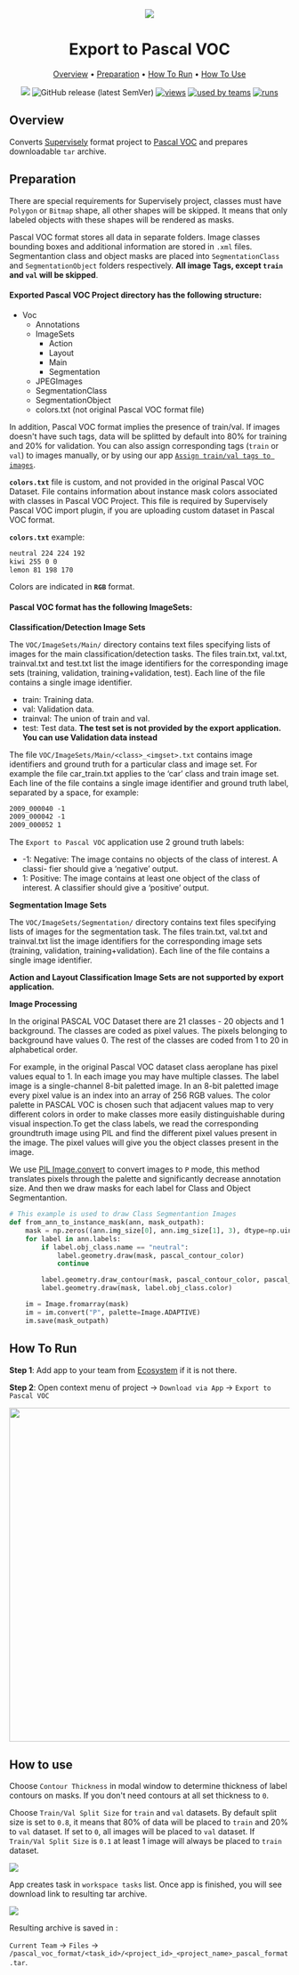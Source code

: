 <div align="center" markdown>
<img src="https://i.imgur.com/p55MHAc.png"/>

# Export to Pascal VOC

<p align="center">
  <a href="#Overview">Overview</a> •
  <a href="#Preparation">Preparation</a> •
  <a href="#How-To-Run">How To Run</a> •
  <a href="#How-To-Use">How To Use</a>
</p>

[![](https://img.shields.io/badge/slack-chat-green.svg?logo=slack)](https://supervise.ly/slack)
![GitHub release (latest SemVer)](https://img.shields.io/github/v/release/supervisely-ecosystem/export-to-pascal-voc)
[![views](https://app.supervise.ly/public/api/v3/ecosystem.counters?repo=supervisely-ecosystem/export-to-pascal-voc&counter=views&label=views)](https://supervise.ly)
[![used by teams](https://app.supervise.ly/public/api/v3/ecosystem.counters?repo=supervisely-ecosystem/export-to-pascal-voc&counter=downloads&label=used%20by%20teams)](https://supervise.ly)
[![runs](https://app.supervise.ly/public/api/v3/ecosystem.counters?repo=supervisely-ecosystem/export-to-pascal-voc&counter=runs&label=runs&123)](https://supervise.ly)

</div>

## Overview
Converts [Supervisely](https://docs.supervise.ly/data-organization/00_ann_format_navi) format project to [Pascal VOC](http://host.robots.ox.ac.uk/pascal/VOC/) and prepares downloadable `tar` archive.


## Preparation
There are special requirements for Supervisely project, classes must have `Polygon` or `Bitmap` shape, all other shapes will be skipped. It means that only labeled objects with these shapes will be rendered as masks.

Pascal VOC format stores all data in separate folders. Image classes bounding boxes and additional information are stored in `.xml` files. Segmentantion class and object masks are placed into `SegmentationClass` and `SegmentationObject` folders respectively. **All image Tags, except `train` and `val` will be skipped**.

#### Exported Pascal VOC Project directory has the following structure:
* Voc
  * Annotations
  * ImageSets
      * Action
      * Layout
      * Main
      * Segmentation 
  * JPEGImages 
  * SegmentationClass
  * SegmentationObject
  * colors.txt (not original Pascal VOC format file)


In addition, Pascal VOC format implies the presence of train/val. If images doesn't have such tags, data will be splitted by default into 80% for training and 20% for validation. You can also assign corresponding tags (`train` or `val`) to images manually, or by using our app [`Assign train/val tags to images`](https://ecosystem.supervise.ly/apps/tag-train-val-test).

**`colors.txt`** file is custom, and not provided in the original Pascal VOC Dataset. File contains information about instance mask colors associated with classes in Pascal VOC Project. This file is required by Supervisely Pascal VOC import plugin, if you are uploading custom dataset in Pascal VOC format.


**`colors.txt`** example:
```txt
neutral 224 224 192
kiwi 255 0 0
lemon 81 198 170
```
Colors are indicated in **`RGB`** format.

#### Pascal VOC format has the following ImageSets:

**Classification/Detection Image Sets**

The `VOC/ImageSets/Main/` directory contains text files specifying lists of images for the main classification/detection tasks.
The files train.txt, val.txt, trainval.txt and test.txt list the image identifiers for the corresponding image sets (training, validation, training+validation, test). Each line of the file contains a single image identifier.

* train: Training data.
* val: Validation data.
* trainval: The union of train and val.
* test: Test data. **The test set is not provided by the export application. You can use Validation data instead**

The file `VOC/ImageSets/Main/<class>_<imgset>.txt` contains image identifiers and ground truth for a particular class and image set.
For example the file car_train.txt applies to the ‘car’ class and train image set.
Each line of the file contains a single image identifier and ground truth label, separated by a space, for example:

```txt
2009_000040 -1
2009_000042 -1
2009_000052 1
```
  
The `Export to Pascal VOC` application use 2 ground truth labels:

* -1: Negative: The image contains no objects of the class of interest. A classi-
fier should give a ‘negative’ output.
* 1: Positive: The image contains at least one object of the class of interest.
A classifier should give a ‘positive’ output.

**Segmentation Image Sets**

The `VOC/ImageSets/Segmentation/` directory contains text files specifying lists of images for the segmentation task.
The files train.txt, val.txt and trainval.txt list the image identifiers for the corresponding image sets (training, validation, training+validation). Each line of the file contains a single image identifier.

**Action and Layout Classification Image Sets are not supported by export application.**

**Image Processing**

In the original PASCAL VOC Dataset there are 21 classes - 20 objects and 1 background. The classes are coded as pixel values. The pixels belonging to background have values 0. The rest of the classes are coded from 1 to 20 in alphabetical order. 

For example, in the original Pascal VOC dataset class aeroplane has pixel values equal to 1. In each image you may have multiple classes. 
The label image is a single-channel 8-bit paletted image. In an 8-bit paletted image every pixel value is an index into an array of 256 RGB values. The color palette in PASCAL VOC is chosen such that adjacent values map to very different colors in order to make classes more easily distinguishable during visual inspection.To get the class labels, we read the corresponding groundtruth image using PIL and find the different pixel values present in the image. The pixel values will give you the object classes present in the image.

We use [PIL Image.convert](https://pillow.readthedocs.io/en/stable/reference/Image.html#PIL.Image.Image.convert) to convert images to `P` mode, this method translates pixels through the palette and significantly decrease annotation size. And then we draw masks for each label for Class and Object Segmentantion.

```python
# This example is used to draw Class Segmentantion Images
def from_ann_to_instance_mask(ann, mask_outpath):
    mask = np.zeros((ann.img_size[0], ann.img_size[1], 3), dtype=np.uint8)
    for label in ann.labels:
        if label.obj_class.name == "neutral":
            label.geometry.draw(mask, pascal_contour_color)
            continue

        label.geometry.draw_contour(mask, pascal_contour_color, pascal_contour_thickness)
        label.geometry.draw(mask, label.obj_class.color)

    im = Image.fromarray(mask)
    im = im.convert("P", palette=Image.ADAPTIVE)
    im.save(mask_outpath)
``` 

## How To Run 
**Step 1**: Add app to your team from [Ecosystem](https://ecosystem.supervise.ly/apps/export-to-pascal-voc) if it is not there.

**Step 2**: Open context menu of project -> `Download via App` -> `Export to Pascal VOC` 

<img src="https://i.imgur.com/0DqaKq1.png" width="600px"/>


## How to use

Choose `Contour Thickness` in modal window to determine thickness of label contours on masks. If you don't need contours at all set thickness to `0`.

Choose `Train/Val Split Size` for `train` and `val` datasets. By default split size is set to `0.8`, it means that 80% of data will be placed to `train` and 20% to `val` dataset. If set to `0`, all images will be placed to `val` dataset. If `Train/Val Split Size` is `0.1` at least 1 image will always be placed to `train` dataset. 

<img src="https://i.imgur.com/wrmRPyX.png"/>

App creates task in `workspace tasks` list. Once app is finished, you will see download link to resulting tar archive. 

<img src="https://i.imgur.com/MTjig3H.png"/>

Resulting archive is saved in : 

`Current Team` -> `Files` -> `/pascal_voc_format/<task_id>/<project_id>_<project_name>_pascal_format.tar`. 
